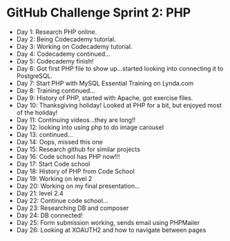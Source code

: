 # GitHub Challenge Sprint 2: PHP

- Day 1: Research PHP online.
- Day 2: Being Codecademy tutorial.
- Day 3: Working on Codecademy tutorial.
- Day 4: Codecademy continued...
- Day 5: Codecademy finish!
- Day 6: Got first PHP file to show up...started looking into connecting it to PostgreSQL.
- Day 7: Start PHP with MySQL Essential Training on Lynda.com
- Day 8: Training continued...
- Day 9: History of PHP, started with Apache, got exercise files.
- Day 10: Thanksgiving holiday! Looked at PHP for a bit, but enjoyed most of the holiday!
- Day 11: Continuing videos...they are long!!
- Day 12: looking into using php to do image carousel
- Day 13: continued...
- Day 14: Oops, missed this one
- Day 15: Research github for similar projects
- Day 16: Code school has PHP now!!!
- Day 17: Start Code school
- Day 18: History of PHP from Code School
- Day 19: Working on level 2
- Day 20: Working on my final presentation...
- Day 21: level 2.4
- Day 22: Continue code school...
- Day 23: Researching DB and composer
- Day 24: DB connected!
- Day 25: Form submission working, sends email using PHPMailer
- Day 26: Looking at XOAUTH2 and how to navigate between pages

